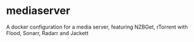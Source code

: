 # mediaserver
A docker configuration for a media server, featuring NZBGet, rTorrent with Flood, Sonarr, Radarr and Jackett

